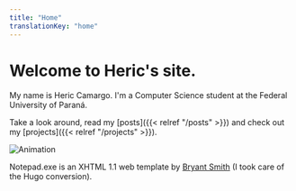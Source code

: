 ```yaml
---
title: "Home"
translationKey: "home"
---
```


# Welcome to Heric's site.

My name is Heric Camargo. I'm a Computer Science student at the Federal University of Paraná.

Take a look around, read my [posts]({{< relref "/posts" >}}) and check out my [projects]({{< relref "/projects" >}}).

![Animation](/gif1.gif)

Notepad.exe is an XHTML 1.1 web template by [Bryant Smith](http://www.bryantsmith.com/template/notepad/) (I took care of the Hugo conversion).
